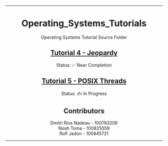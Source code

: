 <hr>
<div align="center">

# Operating_Systems_Tutorials
Operating Systems Tutorial Source Folder

## [Tutorial 4 - Jeopardy](/Tutorial_4)
Status: ✅ Near Completion

## [Tutorial 5 - POSIX Threads](/Tutorial_5)
Status: ✍️ In Progress

## Contributors
Dmitri Rios Nadeau - 100783206 <br>
Noah Toma - 100825559 <br>
Rolf Jadon - 100845721 <br>

</div>
<hr>
